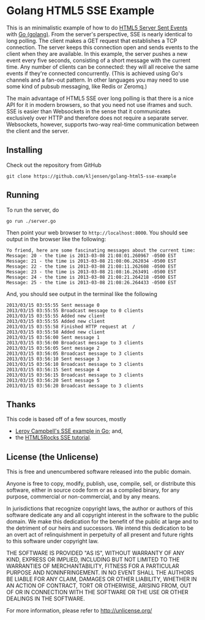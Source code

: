 Golang HTML5 SSE Example
========================

This is an minimalistic example of how to do
[HTML5 Server Sent Events](http://en.wikipedia.org/wiki/Server-sent_events)
with [Go (golang)](http://golang.org/).  From the server's perspective,
SSE is nearly identical to long polling.  The client makes a GET request
that establishes a TCP connection.  The server keeps this connection open
and sends events to the client when they are available. In this example,
the server pushes a new event every five seconds, consisting of a short
message with the current time.  Any number of clients can be
connected: they will all receive the same events if they're connected
concurrently.  (This is achieved using Go's channels and a fan-out
pattern.  In other languages you may need to use some kind of pubsub
messaging, like Redis or Zeromq.)

The main advantage of HTML5 SSE over long polling is that there is a nice
API for it in modern browsers, so that you need not use iframes and such.
SSE is easier than Websockets in the sense that it communicates exclusively
over HTTP and therefore does not require a separate server.  Websockets,
however, supports two-way real-time communication between the client and
the server.

## Installing

Check out the repository from GitHub

	git clone https://github.com/kljensen/golang-html5-sse-example

## Running

To run the server, do 

	go run ./server.go

Then point your web browser to `http://localhost:8000`.
You should see output in the browser like the following:

	Yo friend, here are some fascinating messages about the current time:
	Message: 20 - the time is 2013-03-08 21:08:01.260967 -0500 EST
	Message: 21 - the time is 2013-03-08 21:08:06.262034 -0500 EST
	Message: 22 - the time is 2013-03-08 21:08:11.262608 -0500 EST
	Message: 23 - the time is 2013-03-08 21:08:16.263491 -0500 EST
	Message: 24 - the time is 2013-03-08 21:08:21.264218 -0500 EST
	Message: 25 - the time is 2013-03-08 21:08:26.264433 -0500 EST

And, you should see output in the terminal like the following

	2013/03/15 03:55:55 Sent message 0 
	2013/03/15 03:55:55 Broadcast message to 0 clients
	2013/03/15 03:55:55 Added new client
	2013/03/15 03:55:55 Added new client
	2013/03/15 03:55:58 Finished HTTP request at  /
	2013/03/15 03:55:58 Added new client
	2013/03/15 03:56:00 Sent message 1 
	2013/03/15 03:56:00 Broadcast message to 3 clients
	2013/03/15 03:56:05 Sent message 2 
	2013/03/15 03:56:05 Broadcast message to 3 clients
	2013/03/15 03:56:10 Sent message 3 
	2013/03/15 03:56:10 Broadcast message to 3 clients
	2013/03/15 03:56:15 Sent message 4 
	2013/03/15 03:56:15 Broadcast message to 3 clients
	2013/03/15 03:56:20 Sent message 5 
	2013/03/15 03:56:20 Broadcast message to 3 clients

## Thanks

This code is based off of a few sources, mostly

* [Leroy Campbell's SSE example in Go](https://gist.github.com/artisonian/3836281); and,
* the [HTML5Rocks SSE tutorial](http://www.html5rocks.com/en/tutorials/eventsource/basics/).

 
## License (the Unlicense)

This is free and unencumbered software released into the public domain.

Anyone is free to copy, modify, publish, use, compile, sell, or
distribute this software, either in source code form or as a compiled
binary, for any purpose, commercial or non-commercial, and by any
means.

In jurisdictions that recognize copyright laws, the author or authors
of this software dedicate any and all copyright interest in the
software to the public domain. We make this dedication for the benefit
of the public at large and to the detriment of our heirs and
successors. We intend this dedication to be an overt act of
relinquishment in perpetuity of all present and future rights to this
software under copyright law.

THE SOFTWARE IS PROVIDED "AS IS", WITHOUT WARRANTY OF ANY KIND,
EXPRESS OR IMPLIED, INCLUDING BUT NOT LIMITED TO THE WARRANTIES OF
MERCHANTABILITY, FITNESS FOR A PARTICULAR PURPOSE AND NONINFRINGEMENT.
IN NO EVENT SHALL THE AUTHORS BE LIABLE FOR ANY CLAIM, DAMAGES OR
OTHER LIABILITY, WHETHER IN AN ACTION OF CONTRACT, TORT OR OTHERWISE,
ARISING FROM, OUT OF OR IN CONNECTION WITH THE SOFTWARE OR THE USE OR
OTHER DEALINGS IN THE SOFTWARE.

For more information, please refer to <http://unlicense.org/>

